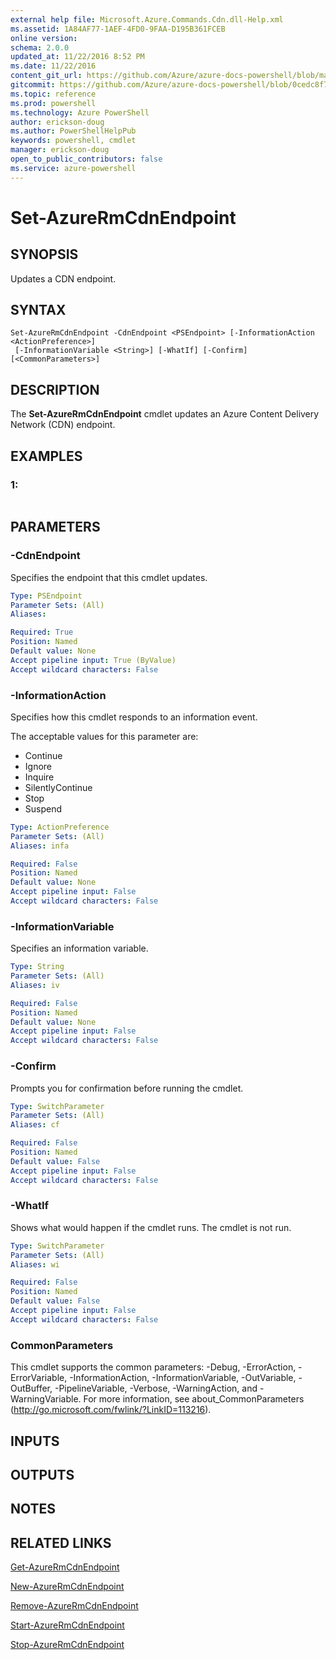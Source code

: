 ```yaml
---
external help file: Microsoft.Azure.Commands.Cdn.dll-Help.xml
ms.assetid: 1A84AF77-1AEF-4FD0-9FAA-D195B361FCEB
online version: 
schema: 2.0.0
updated_at: 11/22/2016 8:52 PM
ms.date: 11/22/2016
content_git_url: https://github.com/Azure/azure-docs-powershell/blob/master/azureps-cmdlets-docs/ResourceManager/AzureRM.Cdn/v2.3.0/Set-AzureRmCdnEndpoint.md
gitcommit: https://github.com/Azure/azure-docs-powershell/blob/0cedc8f73bc96cf5ac4c69144e17b3de601fd3cc/azureps-cmdlets-docs/ResourceManager/AzureRM.Cdn/v2.3.0/Set-AzureRmCdnEndpoint.md
ms.topic: reference
ms.prod: powershell
ms.technology: Azure PowerShell
author: erickson-doug
ms.author: PowerShellHelpPub
keywords: powershell, cmdlet
manager: erickson-doug
open_to_public_contributors: false
ms.service: azure-powershell
---
```


# Set-AzureRmCdnEndpoint

## SYNOPSIS
Updates a CDN endpoint.

## SYNTAX

```
Set-AzureRmCdnEndpoint -CdnEndpoint <PSEndpoint> [-InformationAction <ActionPreference>]
 [-InformationVariable <String>] [-WhatIf] [-Confirm] [<CommonParameters>]
```

## DESCRIPTION
The **Set-AzureRmCdnEndpoint** cmdlet updates an Azure Content Delivery Network (CDN) endpoint.

## EXAMPLES

### 1:
```

```

## PARAMETERS

### -CdnEndpoint
Specifies the endpoint that this cmdlet updates.

```yaml
Type: PSEndpoint
Parameter Sets: (All)
Aliases: 

Required: True
Position: Named
Default value: None
Accept pipeline input: True (ByValue)
Accept wildcard characters: False
```

### -InformationAction
Specifies how this cmdlet responds to an information event.

The acceptable values for this parameter are:

- Continue
- Ignore
- Inquire
- SilentlyContinue
- Stop
- Suspend

```yaml
Type: ActionPreference
Parameter Sets: (All)
Aliases: infa

Required: False
Position: Named
Default value: None
Accept pipeline input: False
Accept wildcard characters: False
```

### -InformationVariable
Specifies an information variable.

```yaml
Type: String
Parameter Sets: (All)
Aliases: iv

Required: False
Position: Named
Default value: None
Accept pipeline input: False
Accept wildcard characters: False
```

### -Confirm
Prompts you for confirmation before running the cmdlet.

```yaml
Type: SwitchParameter
Parameter Sets: (All)
Aliases: cf

Required: False
Position: Named
Default value: False
Accept pipeline input: False
Accept wildcard characters: False
```

### -WhatIf
Shows what would happen if the cmdlet runs.
The cmdlet is not run.

```yaml
Type: SwitchParameter
Parameter Sets: (All)
Aliases: wi

Required: False
Position: Named
Default value: False
Accept pipeline input: False
Accept wildcard characters: False
```

### CommonParameters
This cmdlet supports the common parameters: -Debug, -ErrorAction, -ErrorVariable, -InformationAction, -InformationVariable, -OutVariable, -OutBuffer, -PipelineVariable, -Verbose, -WarningAction, and -WarningVariable. For more information, see about_CommonParameters (http://go.microsoft.com/fwlink/?LinkID=113216).

## INPUTS

## OUTPUTS

## NOTES

## RELATED LINKS

[Get-AzureRmCdnEndpoint](xref:ResourceManager/AzureRM.Cdn/v2.3.0/Get-AzureRmCdnEndpoint.md)

[New-AzureRmCdnEndpoint](xref:ResourceManager/AzureRM.Cdn/v2.3.0/New-AzureRmCdnEndpoint.md)

[Remove-AzureRmCdnEndpoint](xref:ResourceManager/AzureRM.Cdn/v2.3.0/Remove-AzureRmCdnEndpoint.md)

[Start-AzureRmCdnEndpoint](xref:ResourceManager/AzureRM.Cdn/v2.3.0/Start-AzureRmCdnEndpoint.md)

[Stop-AzureRmCdnEndpoint](xref:ResourceManager/AzureRM.Cdn/v2.3.0/Stop-AzureRmCdnEndpoint.md)


